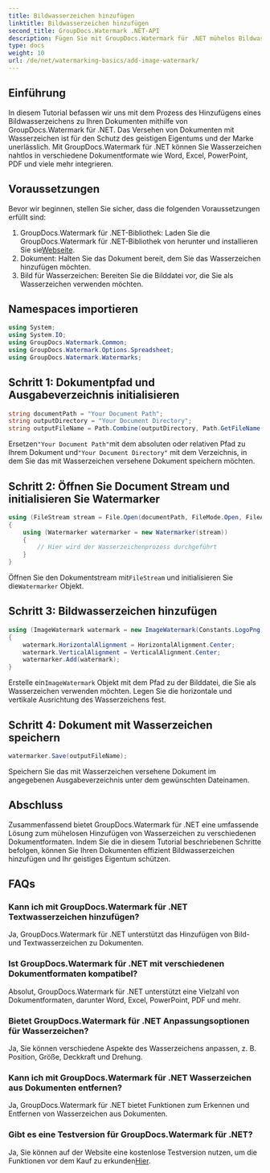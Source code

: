 ```yaml
---
title: Bildwasserzeichen hinzufügen
linktitle: Bildwasserzeichen hinzufügen
second_title: GroupDocs.Watermark .NET-API
description: Fügen Sie mit GroupDocs.Watermark für .NET mühelos Bildwasserzeichen zu Ihren Dokumenten hinzu. Schützen Sie Ihr geistiges Eigentum ganz einfach.
type: docs
weight: 10
url: /de/net/watermarking-basics/add-image-watermark/
---
```

## Einführung
In diesem Tutorial befassen wir uns mit dem Prozess des Hinzufügens eines Bildwasserzeichens zu Ihren Dokumenten mithilfe von GroupDocs.Watermark für .NET. Das Versehen von Dokumenten mit Wasserzeichen ist für den Schutz des geistigen Eigentums und der Marke unerlässlich. Mit GroupDocs.Watermark für .NET können Sie Wasserzeichen nahtlos in verschiedene Dokumentformate wie Word, Excel, PowerPoint, PDF und viele mehr integrieren.
## Voraussetzungen
Bevor wir beginnen, stellen Sie sicher, dass die folgenden Voraussetzungen erfüllt sind:
1.  GroupDocs.Watermark für .NET-Bibliothek: Laden Sie die GroupDocs.Watermark für .NET-Bibliothek von herunter und installieren Sie sie[Webseite](https://releases.groupdocs.com/Watermark/net/).
2. Dokument: Halten Sie das Dokument bereit, dem Sie das Wasserzeichen hinzufügen möchten.
3. Bild für Wasserzeichen: Bereiten Sie die Bilddatei vor, die Sie als Wasserzeichen verwenden möchten.

## Namespaces importieren
```csharp
using System;
using System.IO;
using GroupDocs.Watermark.Common;
using GroupDocs.Watermark.Options.Spreadsheet;
using GroupDocs.Watermark.Watermarks;
```
## Schritt 1: Dokumentpfad und Ausgabeverzeichnis initialisieren
```csharp
string documentPath = "Your Document Path";
string outputDirectory = "Your Document Directory";
string outputFileName = Path.Combine(outputDirectory, Path.GetFileName(documentPath));
```
 Ersetzen`"Your Document Path"`mit dem absoluten oder relativen Pfad zu Ihrem Dokument und`"Your Document Directory"` mit dem Verzeichnis, in dem Sie das mit Wasserzeichen versehene Dokument speichern möchten.
## Schritt 2: Öffnen Sie Document Stream und initialisieren Sie Watermarker
```csharp
using (FileStream stream = File.Open(documentPath, FileMode.Open, FileAccess.ReadWrite))
{
    using (Watermarker watermarker = new Watermarker(stream))
    {
        // Hier wird der Wasserzeichenprozess durchgeführt
    }
}
```
 Öffnen Sie den Dokumentstream mit`FileStream` und initialisieren Sie die`Watermarker` Objekt.
## Schritt 3: Bildwasserzeichen hinzufügen
```csharp
using (ImageWatermark watermark = new ImageWatermark(Constants.LogoPng))
{
    watermark.HorizontalAlignment = HorizontalAlignment.Center;
    watermark.VerticalAlignment = VerticalAlignment.Center;
    watermarker.Add(watermark);
}
```
 Erstelle ein`ImageWatermark` Objekt mit dem Pfad zu der Bilddatei, die Sie als Wasserzeichen verwenden möchten. Legen Sie die horizontale und vertikale Ausrichtung des Wasserzeichens fest.
## Schritt 4: Dokument mit Wasserzeichen speichern
```csharp
watermarker.Save(outputFileName);
```
Speichern Sie das mit Wasserzeichen versehene Dokument im angegebenen Ausgabeverzeichnis unter dem gewünschten Dateinamen.

## Abschluss
Zusammenfassend bietet GroupDocs.Watermark für .NET eine umfassende Lösung zum mühelosen Hinzufügen von Wasserzeichen zu verschiedenen Dokumentformaten. Indem Sie die in diesem Tutorial beschriebenen Schritte befolgen, können Sie Ihren Dokumenten effizient Bildwasserzeichen hinzufügen und Ihr geistiges Eigentum schützen.
## FAQs
### Kann ich mit GroupDocs.Watermark für .NET Textwasserzeichen hinzufügen?
Ja, GroupDocs.Watermark für .NET unterstützt das Hinzufügen von Bild- und Textwasserzeichen zu Dokumenten.
### Ist GroupDocs.Watermark für .NET mit verschiedenen Dokumentformaten kompatibel?
Absolut, GroupDocs.Watermark für .NET unterstützt eine Vielzahl von Dokumentformaten, darunter Word, Excel, PowerPoint, PDF und mehr.
### Bietet GroupDocs.Watermark für .NET Anpassungsoptionen für Wasserzeichen?
Ja, Sie können verschiedene Aspekte des Wasserzeichens anpassen, z. B. Position, Größe, Deckkraft und Drehung.
### Kann ich mit GroupDocs.Watermark für .NET Wasserzeichen aus Dokumenten entfernen?
Ja, GroupDocs.Watermark für .NET bietet Funktionen zum Erkennen und Entfernen von Wasserzeichen aus Dokumenten.
### Gibt es eine Testversion für GroupDocs.Watermark für .NET?
 Ja, Sie können auf der Website eine kostenlose Testversion nutzen, um die Funktionen vor dem Kauf zu erkunden[Hier](https://releases.groupdocs.com/).